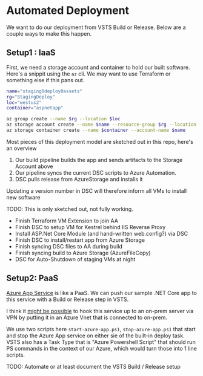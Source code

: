 # Automated Deployment

We want to do our deployment from VSTS Build or Release.
Below are a couple ways to make this happen.

## Setup1 : IaaS

First, we need a storage account and container to hold our built software.  Here's a snippit using the `az` cli. We may want to use Terraform or something else if this pans out.

```sh
name="staging0deploy0assets"
rg="StagingDeploy"
loc="westus2"
container="aspnetapp"

az group create --name $rg --location $loc
az storage account create --name $name --resource-group $rg --location $loc --sku "Standard_LRS"
az storage container create --name $container --account-name $name 
```

Most pieces of this deployment model are sketched out in this repo, here's an overview

1. Our build pipeline builds the app and sends artifacts to the Storage Account above
2. Our pipeline syncs the current DSC scripts to Azure Automation.
3. DSC pulls release from AzureStorage and installs it

Updating a version number in DSC will therefore inform all VMs to install new software

TODO: This is only sketched out, not fully working.
- Finish Terraform VM Extension to join AA
- Finish DSC to setup VM for Kestrel behind IIS Reverse Proxy
- Install ASP.Net Core Module (and hand-written web.config?) via DSC
- Finish DSC to install/restart app from Azure Storage
- Finish syncing DSC files to AA during build
- Finish syncing build to Azure Storage (AzureFileCopy)
- DSC for Auto-Shutdown of staging VMs at night

 

## Setup2: PaaS

[Azure App Service](https://azure.microsoft.com/en-us/services/app-service/) is like a PaaS.
We can push our sample .NET Core app to this service with a Build or Release step in VSTS.

I think it [might be possible](https://docs.microsoft.com/en-us/azure/app-service-web/web-sites-integrate-with-vnet) to hook this service up to an on-prem server via VPN by putting it in an Azure Vnet that is connected to on-prem.

We use two scripts here `start-azure-app.ps1`, `stop-azure-app.ps1` that start and stop the Azure App service on either sie of the built-in deploy task.  VSTS also has a Task Type that is "Azure Powershell Script" that should run PS commands in the context of our Azure, which would turn those into 1 line scripts.

TODO: Automate or at least document the VSTS Build / Release setup
